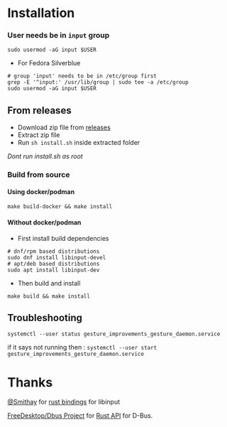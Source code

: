 
# Installation
### User needs be in `input` group
```
sudo usermod -aG input $USER
```
* For Fedora Silverblue
```
# group 'input' needs to be in /etc/group first
grep -E '^input:' /usr/lib/group | sudo tee -a /etc/group
sudo usermod -aG input $USER
```

## From releases
- Download zip file from [releases](https://github.com/harshadgavali/gnome-x11-gesture-daemon/releases)
- Extract zip file
- Run `sh install.sh` inside extracted folder

*Dont run install.sh as root*


### Build from source

#### Using docker/podman
```
make build-docker && make install
```

#### Without docker/podman
* First install build dependencies
```
# dnf/rpm based distributions
sudo dnf install libinput-devel
# apt/deb based distributions
sudo apt install libinput-dev
```
* Then build and install
```
make build && make install
```

## Troubleshooting
```
systemctl --user status gesture_improvements_gesture_daemon.service
```
if it says not running then : ```systemctl --user start gesture_improvements_gesture_daemon.service```

# Thanks
[@Smithay](https://github.com/Smithay) for [rust bindings](https://crates.io/crates/input)  for libinput

[FreeDesktop/Dbus Project](https://gitlab.freedesktop.org/dbus/) for [Rust API](https://crates.io/crates/zbus) for D-Bus.
